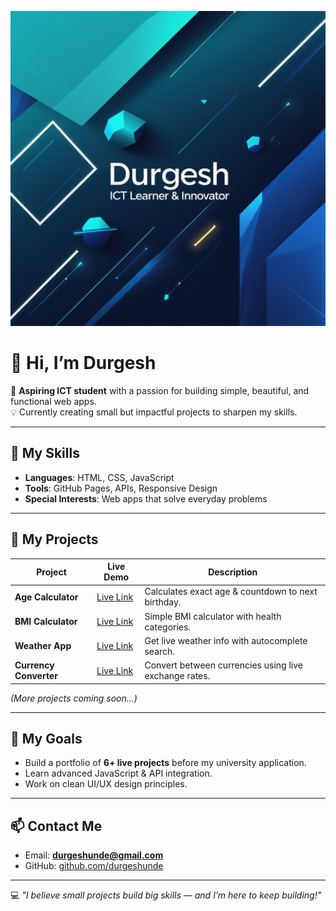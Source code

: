 ![Durgesh Banner](https://github.com/durgeshunde/durgeshunde/raw/main/banner.jpg)
# 👋 Hi, I’m Durgesh

🚀 **Aspiring ICT student** with a passion for building simple, beautiful, and functional web apps.  
💡 Currently creating small but impactful projects to sharpen my skills.

---

## 🔧 My Skills
- **Languages**: HTML, CSS, JavaScript
- **Tools**: GitHub Pages, APIs, Responsive Design
- **Special Interests**: Web apps that solve everyday problems

---

## 📂 My Projects

| Project | Live Demo | Description |
| ------- | --------- | ----------- |
| **Age Calculator** | [Live Link](https://durgeshunde.github.io/Age-calculator/) | Calculates exact age & countdown to next birthday. |
| **BMI Calculator** | [Live Link](https://durgeshunde.github.io/BMI/) | Simple BMI calculator with health categories. |
| **Weather App** | [Live Link](https://durgeshunde.github.io/Weather/) | Get live weather info with autocomplete search. |
| **Currency Converter** | [Live Link](https://durgeshunde.github.io/Currency/) | Convert between currencies using live exchange rates. |

*(More projects coming soon…)*

---

## 🎯 My Goals
- Build a portfolio of **6+ live projects** before my university application.
- Learn advanced JavaScript & API integration.
- Work on clean UI/UX design principles.

---

## 📫 Contact Me
- Email: **durgeshunde@gmail.com**
- GitHub: [github.com/durgeshunde](https://github.com/durgeshunde)

---

💻 *"I believe small projects build big skills — and I’m here to keep building!"*
